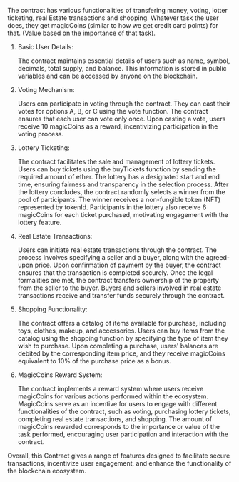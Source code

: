 
The contract has various functionalities of transfering money, voting, lotter ticketing, real Estate transactions and shopping.
Whatever task the user does, they get magicCoins (similar to how we get credit card points) for that. (Value based on the importance of that task).

1) Basic User Details:

   The contract maintains essential details of users such as name, symbol, decimals, total supply, and balance. This information is stored in public variables and can be accessed by anyone on the blockchain.
   

2) Voting Mechanism:

   Users can participate in voting through the contract. They can cast their votes for options A, B, or C using the vote function. The contract ensures that each user can vote only once.
   Upon casting a vote, users receive 10 magicCoins as a reward, incentivizing participation in the voting process.
   

3) Lottery Ticketing:

   The contract facilitates the sale and management of lottery tickets. Users can buy tickets using the buyTickets function by sending the required amount of ether.
   The lottery has a designated start and end time, ensuring fairness and transparency in the selection process.
   After the lottery concludes, the contract randomly selects a winner from the pool of participants. The winner receives a non-fungible token (NFT) represented by tokenId.
   Participants in the lottery also receive 6 magicCoins for each ticket purchased, motivating engagement with the lottery feature.
   

4) Real Estate Transactions:

   Users can initiate real estate transactions through the contract. The process involves specifying a seller and a buyer, along with the agreed-upon price.
   Upon confirmation of payment by the buyer, the contract ensures that the transaction is completed securely. Once the legal formalities are met, the contract transfers ownership of the property from the seller to the buyer.
   Buyers and sellers involved in real estate transactions receive and transfer funds securely through the contract.
   

5) Shopping Functionality:

   The contract offers a catalog of items available for purchase, including toys, clothes, makeup, and accessories.
   Users can buy items from the catalog using the shopping function by specifying the type of item they wish to purchase.
   Upon completing a purchase, users' balances are debited by the corresponding item price, and they receive magicCoins equivalent to 10% of the purchase price as a bonus.


6) MagicCoins Reward System:

   The contract implements a reward system where users receive magicCoins for various actions performed within the ecosystem.
   MagicCoins serve as an incentive for users to engage with different functionalities of the contract, such as voting, purchasing lottery tickets, completing real estate transactions, and shopping.
   The amount of magicCoins rewarded corresponds to the importance or value of the task performed, encouraging user participation and interaction with the contract.
   

Overall, this Contract gives a range of features designed to facilitate secure transactions, incentivize user engagement, and enhance the functionality of the blockchain ecosystem.
